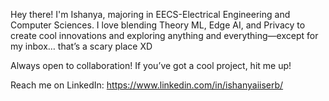 Hey there! I'm Ishanya, majoring in EECS-Electrical Engineering and Computer Sciences. I love blending Theory ML, Edge AI, and Privacy to create cool innovations and exploring anything and everything—except for my inbox… that’s a scary place XD

Always open to collaboration! If you’ve got a cool project, hit me up!

Reach me on LinkedIn: https://www.linkedin.com/in/ishanyaiiserb/ 

<!---
ishanyaa/ishanyaa is a ✨ special ✨ repository because its `README.md` (this file) appears on your GitHub profile.
You can click the Preview link to take a look at your changes.
--->
